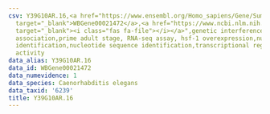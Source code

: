 ```yaml
---
csv: Y39G10AR.16,<a href="https://www.ensembl.org/Homo_sapiens/Gene/Summary?db=core;g=WBGene00021472"
  target="_blank">WBGene00021472</a>,<a href="https://www.ncbi.nlm.nih.gov/pubmed/30894454"
  target="_blank"><i class="fas fa-file"></i></a>",genetic interference,functional
  association,prime adult stage, RNA-seq assay, hsf-1 overexpression,nucleotide sequence
  identification,nucleotide sequence identification,transcriptional regulation,up-regulates
  activity
data_alias: Y39G10AR.16
data_id: WBGene00021472
data_numevidence: 1
data_species: Caenorhabditis elegans
data_taxid: '6239'
title: Y39G10AR.16
---
```

